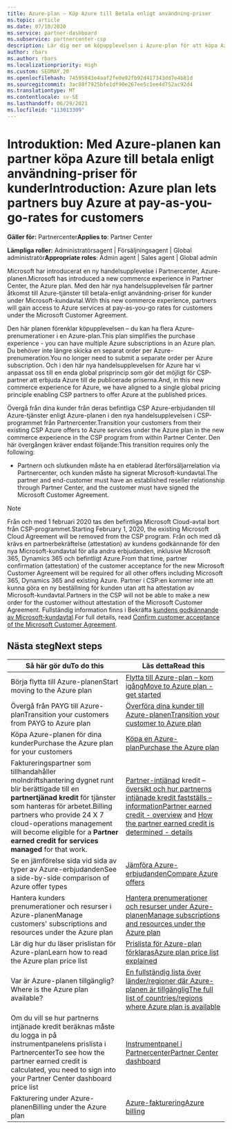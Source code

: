 ```yaml
---
title: Azure-plan – Köp Azure till Betala enligt användning-priser
ms.topic: article
ms.date: 07/10/2020
ms.service: partner-dashboard
ms.subservice: partnercenter-csp
description: Lär dig mer om köpupplevelsen i Azure-plan för att köpa Azure-tjänster till betala-enligt användning-priser för kunder. Lär dig mer om nya säkerhetskrav också.
author: rbars
ms.author: rbars
ms.localizationpriority: High
ms.custom: SEOMAY.20
ms.openlocfilehash: 74595843e4aaf2fe0e92fb92d417343dd7e4b81d
ms.sourcegitcommit: 3ac88f7925bfe1df90e267ee5c1ee4d752ac92d4
ms.translationtype: MT
ms.contentlocale: sv-SE
ms.lasthandoff: 06/29/2021
ms.locfileid: "113013309"
---
```

# <a name="introduction-azure-plan-lets-partners-buy-azure-at-pay-as-you-go-rates-for-customers"></a><span data-ttu-id="360bc-104">Introduktion: Med Azure-planen kan partner köpa Azure till betala enligt användning-priser för kunder</span><span class="sxs-lookup"><span data-stu-id="360bc-104">Introduction: Azure plan lets partners buy Azure at pay-as-you-go-rates for customers</span></span>

<span data-ttu-id="360bc-105">**Gäller för:** Partnercenter</span><span class="sxs-lookup"><span data-stu-id="360bc-105">**Applies to**: Partner Center</span></span>

<span data-ttu-id="360bc-106">**Lämpliga roller:** Administratörsagent | Försäljningsagent | Global administratör</span><span class="sxs-lookup"><span data-stu-id="360bc-106">**Appropriate roles**: Admin agent | Sales agent | Global admin</span></span>

<span data-ttu-id="360bc-107">Microsoft har introducerat en ny handelsupplevelse i Partnercenter, Azure-planen.</span><span class="sxs-lookup"><span data-stu-id="360bc-107">Microsoft has introduced a new commerce experience in Partner Center, the Azure plan.</span></span>  <span data-ttu-id="360bc-108">Med den här nya handelsupplevelsen får partner åtkomst till Azure-tjänster till betala-enligt användning-priser för kunder under Microsoft-kundavtal.</span><span class="sxs-lookup"><span data-stu-id="360bc-108">With this new commerce experience, partners will gain access to Azure services at pay-as-you-go rates for customers under the Microsoft Customer Agreement.</span></span>

<span data-ttu-id="360bc-109">Den här planen förenklar köpupplevelsen – du kan ha flera Azure-prenumerationer i en Azure-plan.</span><span class="sxs-lookup"><span data-stu-id="360bc-109">This plan simplifies the purchase experience - you can have multiple Azure subscriptions in an Azure plan.</span></span> <span data-ttu-id="360bc-110">Du behöver inte längre skicka en separat order per Azure-prenumeration.</span><span class="sxs-lookup"><span data-stu-id="360bc-110">You no longer need to submit a separate order per Azure subscription.</span></span> <span data-ttu-id="360bc-111">Och i den här nya handelsupplevelsen för Azure har vi anpassat oss till en enda global prisprincip som gör det möjligt för CSP-partner att erbjuda Azure till de publicerade priserna.</span><span class="sxs-lookup"><span data-stu-id="360bc-111">And, in this new commerce experience for Azure, we have aligned to a single global pricing principle enabling CSP partners to offer Azure at the published prices.</span></span>

<span data-ttu-id="360bc-112">Övergå från dina kunder från deras befintliga CSP Azure-erbjudanden till Azure-tjänster enligt Azure-planen i den nya handelsupplevelsen i CSP-programmet från Partnercenter.</span><span class="sxs-lookup"><span data-stu-id="360bc-112">Transition your customers from their existing CSP Azure offers to Azure services under the Azure plan in the new commerce experience in the CSP program from within Partner Center.</span></span> <span data-ttu-id="360bc-113">Den här övergången kräver endast följande:</span><span class="sxs-lookup"><span data-stu-id="360bc-113">This transition requires only the following:</span></span>

- <span data-ttu-id="360bc-114">Partnern och slutkunden måste ha en etablerad återförsäljarrelation via Partnercenter, och kunden måste ha signerat Microsoft-kundavtal.</span><span class="sxs-lookup"><span data-stu-id="360bc-114">The partner and end-customer must have an established reseller relationship through Partner Center, and the customer must have signed the Microsoft Customer Agreement.</span></span>

>[!Note]
><span data-ttu-id="360bc-115">Från och med 1 februari 2020 tas den befintliga Microsoft Cloud-avtal bort från CSP-programmet.</span><span class="sxs-lookup"><span data-stu-id="360bc-115">Starting February 1, 2020, the existing Microsoft Cloud Agreement will be removed from the CSP program.</span></span> <span data-ttu-id="360bc-116">Från och med då krävs en partnerbekräftelse (attestation) av kundens godkännande för den nya Microsoft-kundavtal för alla andra erbjudanden, inklusive Microsoft 365, Dynamics 365 och befintligt Azure.</span><span class="sxs-lookup"><span data-stu-id="360bc-116">From that time, partner confirmation (attestation) of the customer acceptance for the new Microsoft Customer Agreement will be required for all other offers including Microsoft 365, Dynamics 365 and existing Azure.</span></span> <span data-ttu-id="360bc-117">Partner i CSP:en kommer inte att kunna göra en ny beställning för kunden utan att ha attestation av Microsoft-kundavtal.</span><span class="sxs-lookup"><span data-stu-id="360bc-117">Partners in the CSP will not be able to make a new order for the customer without attestation of the Microsoft Customer Agreement.</span></span> <span data-ttu-id="360bc-118">Fullständig information finns i Bekräfta [kundens godkännande av Microsoft-kundavtal](confirm-customer-agreement.md).</span><span class="sxs-lookup"><span data-stu-id="360bc-118">For full details, read [Confirm customer acceptance of the Microsoft Customer Agreement](confirm-customer-agreement.md).</span></span>


## <a name="next-steps"></a><span data-ttu-id="360bc-119">Nästa steg</span><span class="sxs-lookup"><span data-stu-id="360bc-119">Next steps</span></span>

|<span data-ttu-id="360bc-120">**Så här gör du**</span><span class="sxs-lookup"><span data-stu-id="360bc-120">**To do this**</span></span>   |<span data-ttu-id="360bc-121">**Läs detta**</span><span class="sxs-lookup"><span data-stu-id="360bc-121">**Read this**</span></span>   |
|------------------|---------------------|
|<span data-ttu-id="360bc-122">Börja flytta till Azure-planen</span><span class="sxs-lookup"><span data-stu-id="360bc-122">Start moving to the Azure plan</span></span>|[<span data-ttu-id="360bc-123">Flytta till Azure-plan – kom igång</span><span class="sxs-lookup"><span data-stu-id="360bc-123">Move to Azure plan - get started</span></span>](azure-plan-get-started.md)
|<span data-ttu-id="360bc-124">Övergå från PAYG till Azure-plan</span><span class="sxs-lookup"><span data-stu-id="360bc-124">Transition your customers from PAYG to Azure plan</span></span>|[<span data-ttu-id="360bc-125">Överföra dina kunder till Azure-planen</span><span class="sxs-lookup"><span data-stu-id="360bc-125">Transition your customer to Azure plan</span></span>](azure-plan-transition.md)|
|<span data-ttu-id="360bc-126">Köpa Azure-planen för dina kunder</span><span class="sxs-lookup"><span data-stu-id="360bc-126">Purchase the Azure plan for your customers</span></span>|[<span data-ttu-id="360bc-127">Köpa en Azure-plan</span><span class="sxs-lookup"><span data-stu-id="360bc-127">Purchase the Azure plan</span></span>](purchase-azure-plan.md)|
|<span data-ttu-id="360bc-128">Faktureringspartner som tillhandahåller molndriftshantering dygnet runt blir berättigade till en **partnertjänad kredit** för tjänster som hanteras för arbetet.</span><span class="sxs-lookup"><span data-stu-id="360bc-128">Billing partners who provide 24 X 7 cloud-operations management will become eligible for a **Partner earned credit for services managed** for that work.</span></span>|<span data-ttu-id="360bc-129">[Partner-intjänad](partner-earned-credit.md) kredit – [översikt och hur partnerns intjänade kredit fastställs – information](partner-earned-credit-explanation.md)</span><span class="sxs-lookup"><span data-stu-id="360bc-129">[Partner earned credit - overview](partner-earned-credit.md) and [How the partner earned credit is determined - details](partner-earned-credit-explanation.md)</span></span>|
|<span data-ttu-id="360bc-130">Se en jämförelse sida vid sida av typer av Azure-erbjudanden</span><span class="sxs-lookup"><span data-stu-id="360bc-130">See a side-by-side comparison of Azure offer types</span></span>|[<span data-ttu-id="360bc-131">Jämföra Azure-erbjudanden</span><span class="sxs-lookup"><span data-stu-id="360bc-131">Compare Azure offers</span></span>](compare-azure-offers.md)|
|<span data-ttu-id="360bc-132">Hantera kunders prenumerationer och resurser i Azure-planen</span><span class="sxs-lookup"><span data-stu-id="360bc-132">Manage customers' subscriptions and resources under the Azure plan</span></span>|[<span data-ttu-id="360bc-133">Hantera prenumerationer och resurser under Azure-planen</span><span class="sxs-lookup"><span data-stu-id="360bc-133">Manage subscriptions and resources under the Azure plan</span></span>](azure-plan-manage.md)|
|<span data-ttu-id="360bc-134">Lär dig hur du läser prislistan för Azure-plan</span><span class="sxs-lookup"><span data-stu-id="360bc-134">Learn how to read the Azure plan price list</span></span>   |[<span data-ttu-id="360bc-135">Prislista för Azure-plan förklaras</span><span class="sxs-lookup"><span data-stu-id="360bc-135">Azure plan price list explained</span></span>](azure-plan-price-list.md)|
|<span data-ttu-id="360bc-136">Var är Azure-planen tillgänglig?</span><span class="sxs-lookup"><span data-stu-id="360bc-136">Where is the Azure plan available?</span></span>|[<span data-ttu-id="360bc-137">En fullständig lista över länder/regioner där Azure-planen är tillgänglig</span><span class="sxs-lookup"><span data-stu-id="360bc-137">The full list of countries/regions where Azure plan is available</span></span>](https://query.prod.cms.rt.microsoft.com/cms/api/am/binary/RE3QN0x)
|<span data-ttu-id="360bc-138">Om du vill se hur partnerns intjänade kredit beräknas måste du logga in på instrumentpanelens prislista i Partnercenter</span><span class="sxs-lookup"><span data-stu-id="360bc-138">To see how the partner earned credit is calculated, you need to sign into your Partner Center dashboard price list</span></span>|[<span data-ttu-id="360bc-139">Instrumentpanel i Partnercenter</span><span class="sxs-lookup"><span data-stu-id="360bc-139">Partner Center dashboard</span></span>](https://partner.microsoft.com/dashboard/home)|
|<span data-ttu-id="360bc-140">Fakturering under Azure-planen</span><span class="sxs-lookup"><span data-stu-id="360bc-140">Billing under the Azure plan</span></span>|[<span data-ttu-id="360bc-141">Azure-fakturering</span><span class="sxs-lookup"><span data-stu-id="360bc-141">Azure billing</span></span>](azure-plan-billing.md)|
